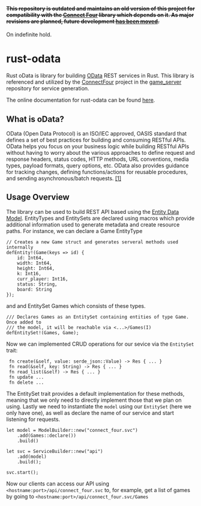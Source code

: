 #### ~~This repository is outdated and maintains an old version of this project for compatibility with the [Connect Four][CONNECTFOUR] library which depends on it. As major revisions are planned, future development [has been moved](https://github.com/mmgeorge/odata-rs).~~
On indefinite hold. 

# rust-odata
Rust oData is library for building [OData][ODATA] REST services in Rust.
This library is referenced and utilized by the [ConnectFour][CONNECTFOUR] project in the [game_server][GSERVE] repository for service generation.

The online documentation for rust-odata can be found [here][DOC]. 

## What is oData? 
OData (Open Data Protocol) is an ISO/IEC approved, OASIS standard that defines a set of best practices for building and consuming RESTful APIs. OData helps you focus on your business logic while building RESTful APIs without having to worry about the various approaches to define request and response headers, status codes, HTTP methods, URL conventions, media types, payload formats, query options, etc. OData also provides guidance for tracking changes, defining functions/actions for reusable procedures, and sending asynchronous/batch requests. [[1]][ODATA]

## Usage Overview 
The library can be used to build REST API based using the [Entity Data Model][EDM]. EntityTypes and EntitySets are declared using macros which provide additional information used to generate metadata and create resource paths. For instance, we can declare a Game EntityType
```
// Creates a new Game struct and generates serveral methods used internally
defEntity!(Game(keys => id) {
    id: Int64,
    width: Int64,
    height: Int64,
    k: Int16,
    curr_player: Int16,
    status: String,
    board: String
});
```
and and EntitySet Games which consists of these types. 
```
/// Declares Games as an EntitySet containing entities of type Game. Once added to
/// the model, it will be reachable via <...>/Games(I) 
defEntitySet!(Games, Game);
```
Now we can implemented CRUD operations for our sevice via the `EntitySet` trait:
```
 fn create(&self, value: serde_json::Value) -> Res { ... } 
 fn read(&self, key: String) -> Res { ... } 
 fn read_list(&self) -> Res { ... } 
 fn update ...
 fn delete ...
```
The EntitySet trait provides a default implementation for these methods, meaning that we only need to directly implement those that we plan on using. Lastly we need to instantiate the `model` using our `EntitySet` (here we only have one), as well as declare the name of our service and start listening for requests. 
```
let model = ModelBuilder::new("connect_four.svc")
    .add(Games::declare())
    .build()
    
let svc = ServiceBuilder::new("api")
    .add(model)
    .build();

svc.start();
```
Now our clients can access our API using `<hostname:port>/api/connect_four.svc` to, for example, get a list of games by going to `<hostname:port>/api/connect_four.svc/Games`

[EDM]: https://msdn.microsoft.com/en-us/library/ee382825(v=vs.110).aspx
[GSERVE]: https://github.com/mmgeorge/game_server
[ODATA]: http://www.odata.org
[DOC]: https://mmgeorge.github.io/rust-odata/odata/
[CONNECTFOUR]: https://github.com/eecs395rust/ConnectFour
